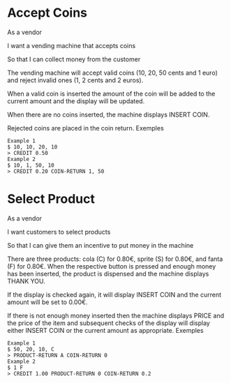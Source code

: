 # Accept Coins
As a vendor

I want a vending machine that accepts coins

So that I can collect money from the customer

The vending machine will accept valid coins (10, 20, 50 cents and 1 euro) and reject invalid ones (1, 2 cents and 2 euros).

When a valid coin is inserted the amount of the coin will be added to the current amount and the display will be updated.

When there are no coins inserted, the machine displays INSERT COIN.

Rejected coins are placed in the coin return.
Exemples
```
Example 1
$ 10, 10, 20, 10
> CREDIT 0.50
Example 2
$ 10, 1, 50, 10
> CREDIT 0.20 COIN-RETURN 1, 50
```
# Select Product
As a vendor

I want customers to select products

So that I can give them an incentive to put money in the machine

There are three products: cola (C) for 0.80€, sprite (S) for 0.80€, and fanta (F) for 0.80€. When the respective button is pressed and enough money has been inserted, the product is dispensed and the machine displays THANK YOU.

If the display is checked again, it will display INSERT COIN and the current amount will be set to 0.00€.

If there is not enough money inserted then the machine displays PRICE and the price of the item and subsequent checks of the display will display either INSERT COIN or the current amount as appropriate.
Exemples
```
Example 1
$ 50, 20, 10, C
> PRODUCT-RETURN A COIN-RETURN 0
Example 2
$ 1 F
> CREDIT 1.00 PRODUCT-RETURN 0 COIN-RETURN 0.2

```
